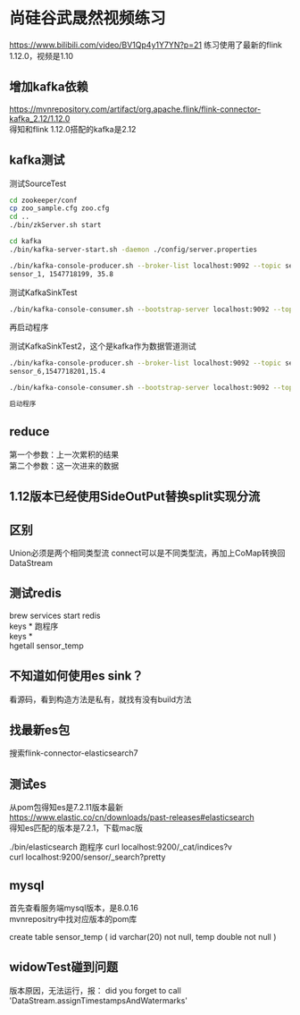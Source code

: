 # 尚硅谷武晟然视频练习

https://www.bilibili.com/video/BV1Qp4y1Y7YN?p=21
练习使用了最新的flink 1.12.0，视频是1.10

## 增加kafka依赖

https://mvnrepository.com/artifact/org.apache.flink/flink-connector-kafka_2.12/1.12.0  
得知和flink 1.12.0搭配的kafka是2.12

## kafka测试

测试SourceTest
```bash
cd zookeeper/conf
cp zoo_sample.cfg zoo.cfg
cd ..
./bin/zkServer.sh start

cd kafka
./bin/kafka-server-start.sh -daemon ./config/server.properties

./bin/kafka-console-producer.sh --broker-list localhost:9092 --topic sensor
sensor_1, 1547718199, 35.8
```

测试KafkaSinkTest
```bash
./bin/kafka-console-consumer.sh --bootstrap-server localhost:9092 --topic sinktest
```
再启动程序  

测试KafkaSinkTest2，这个是kafka作为数据管道测试  
```bash
./bin/kafka-console-producer.sh --broker-list localhost:9092 --topic sensor  
sensor_6,1547718201,15.4

./bin/kafka-console-consumer.sh --bootstrap-server localhost:9092 --topic sinktest

启动程序
```
## reduce

第一个参数：上一次累积的结果  
第二个参数：这一次进来的数据

## 1.12版本已经使用SideOutPut替换split实现分流

## 区别

Union必须是两个相同类型流
connect可以是不同类型流，再加上CoMap转换回DataStream

## 测试redis

brew services start redis  
keys *
跑程序  
keys *  
hgetall sensor_temp  

## 不知道如何使用es sink？

看源码，看到构造方法是私有，就找有没有build方法

## 找最新es包

搜索flink-connector-elasticsearch7

## 测试es

从pom包得知es是7.2.11版本最新  
https://www.elastic.co/cn/downloads/past-releases#elasticsearch  
得知es匹配的版本是7.2.1，下载mac版    

./bin/elasticsearch
跑程序
curl localhost:9200/_cat/indices?v  
curl localhost:9200/sensor/_search?pretty  

## mysql

首先查看服务端mysql版本，是8.0.16  
mvnrepositry中找对应版本的pom库  

create table sensor_temp (
    id varchar(20) not null,
    temp double not null
)

## widowTest碰到问题

版本原因，无法运行，报：
did you forget to call 'DataStream.assignTimestampsAndWatermarks'